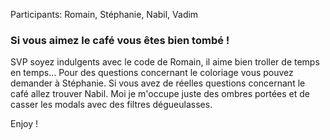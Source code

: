 Participants: Romain, Stéphanie, Nabil, Vadim

### Si vous aimez le café vous êtes bien tombé ! 
SVP soyez indulgents avec le code de Romain, il aime bien troller de temps en temps...
Pour des questions concernant le coloriage vous pouvez demander à Stéphanie.
Si vous avez de réelles questions concernant le café allez trouver Nabil.
Moi je m'occupe juste des ombres portées et de casser les modals avec des filtres dégueulasses.

Enjoy ! 

